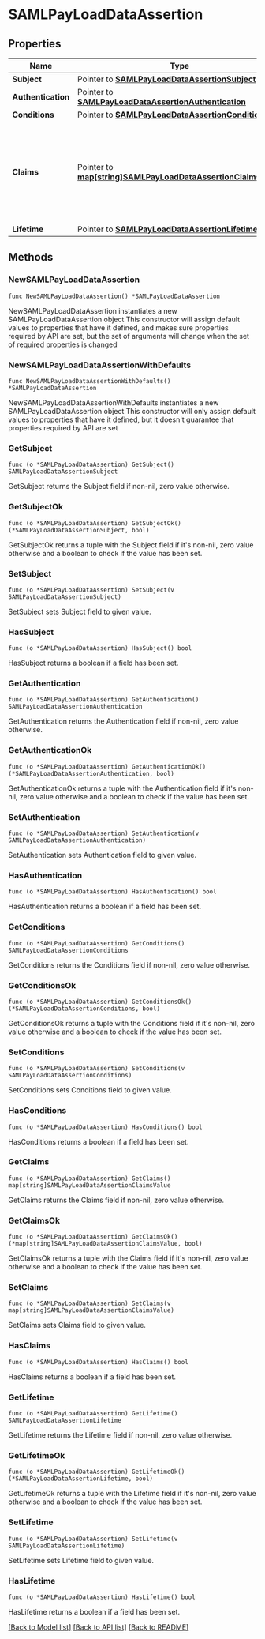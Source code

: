 # SAMLPayLoadDataAssertion

## Properties

Name | Type | Description | Notes
------------ | ------------- | ------------- | -------------
**Subject** | Pointer to [**SAMLPayLoadDataAssertionSubject**](SAMLPayLoadDataAssertionSubject.md) |  | [optional] 
**Authentication** | Pointer to [**SAMLPayLoadDataAssertionAuthentication**](SAMLPayLoadDataAssertionAuthentication.md) |  | [optional] 
**Conditions** | Pointer to [**SAMLPayLoadDataAssertionConditions**](SAMLPayLoadDataAssertionConditions.md) |  | [optional] 
**Claims** | Pointer to [**map[string]SAMLPayLoadDataAssertionClaimsValue**](SAMLPayLoadDataAssertionClaimsValue.md) | Provides a JSON representation of the &#x60;&lt;saml:AttributeStatement&gt;&#x60; element contained in the generated SAML assertion. Contains any optional SAML attribute statements that you have defined for the app using the Admin Console&#39;s **SAML Settings**. | [optional] 
**Lifetime** | Pointer to [**SAMLPayLoadDataAssertionLifetime**](SAMLPayLoadDataAssertionLifetime.md) |  | [optional] 

## Methods

### NewSAMLPayLoadDataAssertion

`func NewSAMLPayLoadDataAssertion() *SAMLPayLoadDataAssertion`

NewSAMLPayLoadDataAssertion instantiates a new SAMLPayLoadDataAssertion object
This constructor will assign default values to properties that have it defined,
and makes sure properties required by API are set, but the set of arguments
will change when the set of required properties is changed

### NewSAMLPayLoadDataAssertionWithDefaults

`func NewSAMLPayLoadDataAssertionWithDefaults() *SAMLPayLoadDataAssertion`

NewSAMLPayLoadDataAssertionWithDefaults instantiates a new SAMLPayLoadDataAssertion object
This constructor will only assign default values to properties that have it defined,
but it doesn't guarantee that properties required by API are set

### GetSubject

`func (o *SAMLPayLoadDataAssertion) GetSubject() SAMLPayLoadDataAssertionSubject`

GetSubject returns the Subject field if non-nil, zero value otherwise.

### GetSubjectOk

`func (o *SAMLPayLoadDataAssertion) GetSubjectOk() (*SAMLPayLoadDataAssertionSubject, bool)`

GetSubjectOk returns a tuple with the Subject field if it's non-nil, zero value otherwise
and a boolean to check if the value has been set.

### SetSubject

`func (o *SAMLPayLoadDataAssertion) SetSubject(v SAMLPayLoadDataAssertionSubject)`

SetSubject sets Subject field to given value.

### HasSubject

`func (o *SAMLPayLoadDataAssertion) HasSubject() bool`

HasSubject returns a boolean if a field has been set.

### GetAuthentication

`func (o *SAMLPayLoadDataAssertion) GetAuthentication() SAMLPayLoadDataAssertionAuthentication`

GetAuthentication returns the Authentication field if non-nil, zero value otherwise.

### GetAuthenticationOk

`func (o *SAMLPayLoadDataAssertion) GetAuthenticationOk() (*SAMLPayLoadDataAssertionAuthentication, bool)`

GetAuthenticationOk returns a tuple with the Authentication field if it's non-nil, zero value otherwise
and a boolean to check if the value has been set.

### SetAuthentication

`func (o *SAMLPayLoadDataAssertion) SetAuthentication(v SAMLPayLoadDataAssertionAuthentication)`

SetAuthentication sets Authentication field to given value.

### HasAuthentication

`func (o *SAMLPayLoadDataAssertion) HasAuthentication() bool`

HasAuthentication returns a boolean if a field has been set.

### GetConditions

`func (o *SAMLPayLoadDataAssertion) GetConditions() SAMLPayLoadDataAssertionConditions`

GetConditions returns the Conditions field if non-nil, zero value otherwise.

### GetConditionsOk

`func (o *SAMLPayLoadDataAssertion) GetConditionsOk() (*SAMLPayLoadDataAssertionConditions, bool)`

GetConditionsOk returns a tuple with the Conditions field if it's non-nil, zero value otherwise
and a boolean to check if the value has been set.

### SetConditions

`func (o *SAMLPayLoadDataAssertion) SetConditions(v SAMLPayLoadDataAssertionConditions)`

SetConditions sets Conditions field to given value.

### HasConditions

`func (o *SAMLPayLoadDataAssertion) HasConditions() bool`

HasConditions returns a boolean if a field has been set.

### GetClaims

`func (o *SAMLPayLoadDataAssertion) GetClaims() map[string]SAMLPayLoadDataAssertionClaimsValue`

GetClaims returns the Claims field if non-nil, zero value otherwise.

### GetClaimsOk

`func (o *SAMLPayLoadDataAssertion) GetClaimsOk() (*map[string]SAMLPayLoadDataAssertionClaimsValue, bool)`

GetClaimsOk returns a tuple with the Claims field if it's non-nil, zero value otherwise
and a boolean to check if the value has been set.

### SetClaims

`func (o *SAMLPayLoadDataAssertion) SetClaims(v map[string]SAMLPayLoadDataAssertionClaimsValue)`

SetClaims sets Claims field to given value.

### HasClaims

`func (o *SAMLPayLoadDataAssertion) HasClaims() bool`

HasClaims returns a boolean if a field has been set.

### GetLifetime

`func (o *SAMLPayLoadDataAssertion) GetLifetime() SAMLPayLoadDataAssertionLifetime`

GetLifetime returns the Lifetime field if non-nil, zero value otherwise.

### GetLifetimeOk

`func (o *SAMLPayLoadDataAssertion) GetLifetimeOk() (*SAMLPayLoadDataAssertionLifetime, bool)`

GetLifetimeOk returns a tuple with the Lifetime field if it's non-nil, zero value otherwise
and a boolean to check if the value has been set.

### SetLifetime

`func (o *SAMLPayLoadDataAssertion) SetLifetime(v SAMLPayLoadDataAssertionLifetime)`

SetLifetime sets Lifetime field to given value.

### HasLifetime

`func (o *SAMLPayLoadDataAssertion) HasLifetime() bool`

HasLifetime returns a boolean if a field has been set.


[[Back to Model list]](../README.md#documentation-for-models) [[Back to API list]](../README.md#documentation-for-api-endpoints) [[Back to README]](../README.md)


